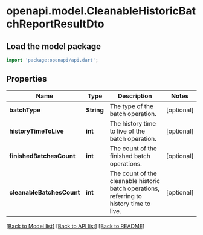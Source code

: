 # openapi.model.CleanableHistoricBatchReportResultDto

## Load the model package
```dart
import 'package:openapi/api.dart';
```

## Properties
Name | Type | Description | Notes
------------ | ------------- | ------------- | -------------
**batchType** | **String** | The type of the batch operation. | [optional] 
**historyTimeToLive** | **int** | The history time to live of the batch operation. | [optional] 
**finishedBatchesCount** | **int** | The count of the finished batch operations. | [optional] 
**cleanableBatchesCount** | **int** | The count of the cleanable historic batch operations, referring to history time to live. | [optional] 

[[Back to Model list]](../README.md#documentation-for-models) [[Back to API list]](../README.md#documentation-for-api-endpoints) [[Back to README]](../README.md)


